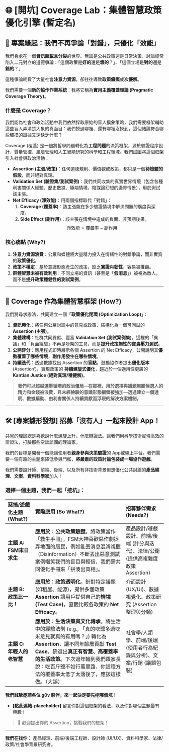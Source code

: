 # 🌐 \[開坑] Coverage Lab：集體智慧政策優化引擎 (暫定名)

## 📌 專案緣起：我們不再爭論「對錯」，只優化「效能」

我們身處在一個**資訊超載且分裂**的世界。無論是公共政策還是日常決策，討論經常陷入二元對立的道德爭論：「這個政策是**好的**還是**壞的**？」、「這個立場是**對的**還是**錯的**？」

這種爭論耗費了大量社會**注意力資源**，卻往往導致**政策癱瘓**或**次優解**。

我們需要一個**新的協作作業系統**：我將它稱為**實用主義覆蓋理論 (Pragmatic Coverage Theory)**。

### 什麼是 Coverage？

我們認為社會和政治活動中我們依然採取原始的盲人摸象策略，我們需要框架輔助這些盲人弄清楚大象的真面目：我們摸過哪裡、還有哪裡沒摸到，這個結論符合哪些觸摸的證據又還缺乏什麼？

Coverage (覆蓋) 是一個將哲學問題轉化為**工程問題**的決策框架，源於驗證程序設計、質量管控、風險管理和人工智能研究的科學和工程領域。我們試圖將這個框架引入社會與政治活動：

* **Assertion (主張/政策)**：任何道德規則、價值觀或政策，都只是一個**待檢驗的假設**，而非絕對真理。
* **Validation Set (驗證集/測試案例)**：我們共同收集的真實世界情境（包含各種利害關係人經驗、歷史數據、極端情境、陰謀論幻想的邊界情景），用於測試該主張。
* **Net Efficacy (淨效能)**：用兩個指標取代「對錯」：
    1.  **Coverage (覆蓋率)**：該主張能在多少驗證情境中解決問題的廣度與深度。
    2.  **Side Effect (副作用)**：該主張在情境中造成的負面、非預期後果。
    $$\text{淨效能} = \text{覆蓋率} - \text{副作用}$$

### 核心痛點 (Why?)

1.  **注意力資源浪費**：公眾和媒體將大量精力投入在情緒性的對錯爭論，而非實質的**政策優化**。
2.  **政策不穩定**：基於意識形態產生的政策，缺乏**實證**與**韌性**，容易被推翻。
3.  **群體智慧未被有效利用**：不同立場的資訊（甚至是「**假消息**」）被視為敵人，而不是**提升政策穩健性的測試案例**。

---

## 🎯 Coverage 作為集體智慧框架 (How?)

我們將尋求辦法，共同建立一個「**政策優化閉環 (Optimization Loop)**」：

1.  **資訊轉化**：將任何公眾討論中的意見或政策，結構化為一個可測試的 **Assertion (主張)**。
2.  **集體建構**：社群共同貢獻、豐富 **Validation Set (測試案例集)**。這裡的「異議」和「負面經驗」不再是吵架的工具，而是**提升政策韌性的寶貴壓力測試**。
3.  **公開評分**：應用程式即時展示各個 Assertion 的 $\text{Net Efficacy}$，公開說明其**優勢覆蓋了哪些情境**，**副作用發生在哪些情境**。
4.  **持續迭代**：透過數據找出 Assertion 的**盲點**，鼓勵協作者提出**優化版本** ($\text{Assertion}'$)，實現政策的 **持續螺旋式優化**，趨近於一個適用性更廣的 **Kantian Justice (絕對真理/穩健解)**。

> **我們可以超越選舉循環的政治僵局**—**在那裡，用於選擇與議題無關候選人的精力和金錢被浪費，且未經檢驗的意識形態綱領被強加**—**透過建立一個透明、數據驅動、由利害關係人持續貢獻而浮現的解決方案機制。**

---

## 🛠️ \[專案雛形發想] 招募「沒有人」一起來設計 App！

共黨的理論總是喜歡說什麼螺旋上升，什麼辯證法。讓我們用科學技術實現高效的辯證法，打臉那些空談誤國的理論家。

我們的目標是開發一個能讓使用者**親身參與決策驗證**的 App或線上平台。我們需要一個有趣的主題來降低參與門檻，**將嚴肅的政策討論包裝成一場協作遊戲**。

我們需要設計師、前端、後端、以及所有非技術背景但想優化公共討論的**產品經理**、**文案**、**資料科學家**加入！

### 選擇一個主題，我們一起「挖坑」：

| 惡搞/遊戲化主題 (What?) | 實際應用 (So What?) | 招募夥伴需求 (Needs?) |
| :--- | :--- | :--- |
| **主題 A: FSM末日求生** | **應用於**：**公共政策驗證**。將政策當作「救生手冊」，FSM大神喜歡惡作劇捉弄地面的居民，例如亂丟消息混淆視聽（Disinformation）不斷丟出惡意測試案例嘲笑我們的盲目與輕信，我們需共同優化手冊來「拼湊出真相」。 | 產品設計/遊戲設計、前端/後端 (計分與迭代)、法律/公衛 (提供高複雜度政策 Assertion) |
| **主題 B: 政策比一比！** | **應用於**：**政策透明化**。針對特定議題 (如租屋、能源)，提供多個政策 **Assertion** 讓用戶提供自己的**情境 (Test Case)**，直觀比較各政策的 **Net Efficacy**。 | 介面設計 (UX/UI)、數據視覺化、政策研究 (Assertion 整理與分類) |
| **主題 C: 年輕人的老智慧** | **應用於**：**生活決策與文化傳承**。將生活中的經驗法則 (e.g., 「真的吃鹽多過吃米意見就真的有用嗎？」) 轉化為 **Assertion**，讓不同年齡層貢獻 **Test Case**，篩選出**真正有智慧、高覆蓋率的生活政策**。下次過年輪到我們跟家長說：吃百斤鹽不如行萬里路，你這種方法的覆蓋率太低了太落後了，應該這樣做。（大誤） | 社會學/人類學、前端/後端 (使用者行為紀錄與分析)、文案/行銷 (議題包裝) |

**我們誠摯邀請各位 g0v 夥伴，來一起決定要先挖哪個坑！**

* **[點此連結-placeholder]** 留言你對這個框架的看法，以及你對哪個主題最有興趣！

> :sparkling_heart: 歡迎提出你的 Assertion，挑戰我們的框架！

---

**我們在找你：** 產品經理、前端/後端工程師、設計師 (UI/UX)、資料科學家、法律/政策/社會學背景研究者。